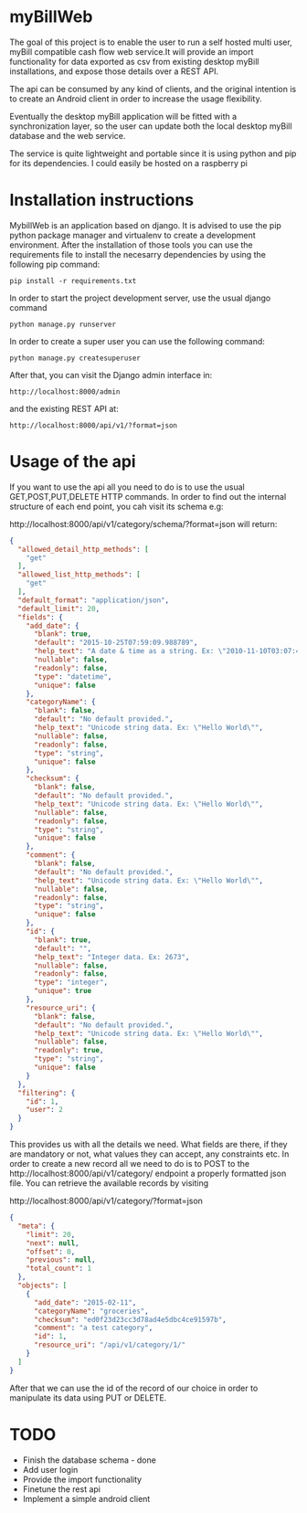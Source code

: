 # myBillWeb
The goal of this project is to enable the user to run a self hosted multi user, myBill compatible cash flow web service.It will provide an import functionality for data exported as csv from existing desktop myBill installations, and expose those details over a REST API. 

The api can be consumed by any kind of clients, and the original intention is to create an Android client in order to increase the usage flexibility. 

Eventually the desktop myBill application will be fitted with a synchronization layer, so the user can update both the local desktop myBill database and the web service.

The service is quite lightweight and portable since it is using python and pip for its dependencies. I could easily be hosted on a raspberry pi

# Installation instructions
 MybillWeb is an application based on django. It is advised to use the pip python package manager and virtualenv to create a development environment. After the installation of those tools you can use the requirements file to install the necesarry dependencies by using the following pip command:

    pip install -r requirements.txt

 In order to start the project development server, use the usual django command

    python manage.py runserver

 In order to create a super user you can use the following command:

    python manage.py createsuperuser

 After that, you can visit the Django admin interface in:

    http://localhost:8000/admin

 and the existing REST API at:

    http://localhost:8000/api/v1/?format=json

# Usage of the api

 If you want to use the api all you need to do is to use the usual GET,POST,PUT,DELETE HTTP commands. In order to find out the internal structure of each end point, you cah visit its schema e.g:

http://localhost:8000/api/v1/category/schema/?format=json will return:

```json
{
  "allowed_detail_http_methods": [
    "get"
  ],
  "allowed_list_http_methods": [
    "get"
  ],
  "default_format": "application/json",
  "default_limit": 20,
  "fields": {
    "add_date": {
      "blank": true,
      "default": "2015-10-25T07:59:09.988789",
      "help_text": "A date & time as a string. Ex: \"2010-11-10T03:07:43\"",
      "nullable": false,
      "readonly": false,
      "type": "datetime",
      "unique": false
    },
    "categoryName": {
      "blank": false,
      "default": "No default provided.",
      "help_text": "Unicode string data. Ex: \"Hello World\"",
      "nullable": false,
      "readonly": false,
      "type": "string",
      "unique": false
    },
    "checksum": {
      "blank": false,
      "default": "No default provided.",
      "help_text": "Unicode string data. Ex: \"Hello World\"",
      "nullable": false,
      "readonly": false,
      "type": "string",
      "unique": false
    },
    "comment": {
      "blank": false,
      "default": "No default provided.",
      "help_text": "Unicode string data. Ex: \"Hello World\"",
      "nullable": false,
      "readonly": false,
      "type": "string",
      "unique": false
    },
    "id": {
      "blank": true,
      "default": "",
      "help_text": "Integer data. Ex: 2673",
      "nullable": false,
      "readonly": false,
      "type": "integer",
      "unique": true
    },
    "resource_uri": {
      "blank": false,
      "default": "No default provided.",
      "help_text": "Unicode string data. Ex: \"Hello World\"",
      "nullable": false,
      "readonly": true,
      "type": "string",
      "unique": false
    }
  },
  "filtering": {
    "id": 1,
    "user": 2
  }
}
```

This provides us with all the details we need. What fields are there, if they are mandatory or not, what values they can accept, any constraints etc.
In order to create a new record all we need to do is to POST to the http://localhost:8000/api/v1/category/ endpoint a properly formatted json file.
You can retrieve the available records by visiting 

http://localhost:8000/api/v1/category/?format=json

```json
{
  "meta": {
    "limit": 20,
    "next": null,
    "offset": 0,
    "previous": null,
    "total_count": 1
  },
  "objects": [
    {
      "add_date": "2015-02-11",
      "categoryName": "groceries",
      "checksum": "ed0f23d23cc3d78ad4e5dbc4ce91597b",
      "comment": "a test category",
      "id": 1,
      "resource_uri": "/api/v1/category/1/"
    }
  ]
}
```

After that we can use the id of the record of our choice in order to manipulate its data using PUT or DELETE.

# TODO
* Finish the database schema - done
* Add user login
* Provide the import functionality
* Finetune the rest api
* Implement a simple android client
